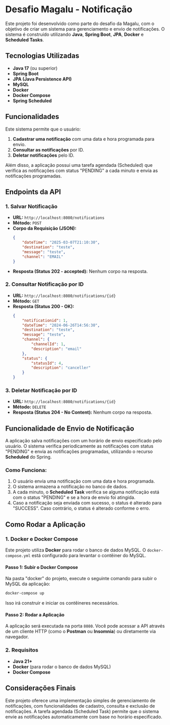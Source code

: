 

# Desafio Magalu - Notificação
Este projeto foi desenvolvido como parte do desafio da Magalu, com o objetivo de criar um sistema para gerenciamento e envio de notificações. O sistema é construído utilizando **Java**, **Spring Boot**, **JPA**, **Docker** e **Scheduled Tasks**.

## Tecnologias Utilizadas

- **Java 17** (ou superior)
- **Spring Boot**
- **JPA (Java Persistence API)**
- **MySQL**
- **Docker**
- **Docker Compose**
- **Spring Scheduled**

## Funcionalidades

Este sistema permite que o usuário:

1. **Cadastrar uma notificação** com uma data e hora programada para envio.
2. **Consultar as notificações** por ID.
3. **Deletar notificações** pelo ID.

Além disso, a aplicação possui uma tarefa agendada (Scheduled) que verifica as notificações com status "PENDING" a cada minuto e envia as notificações programadas.

## Endpoints da API

### 1. **Salvar Notificação**
- **URL:** `http://localhost:8080/notifications`
- **Método:** `POST`
- **Corpo da Requisição (JSON):**
    ```json
    {
        "dateTime": "2025-03-07T21:10:30",
        "destination": "teste",
        "message": "teste",
        "channel": "EMAIL"
    }
    ```
- **Resposta (Status 202 - accepted):**
    Nenhum corpo na resposta.

  
### 2. **Consultar Notificação por ID**
- **URL:** `http://localhost:8080/notifications/{id}`
- **Método:** `GET`
- **Resposta (Status 200 - OK):**
    ```json
    {
        "notificationid": 1,
        "dateTime": "2024-06-26T14:56:30",
        "destination": "teste",
        "message": "teste",
        "channel": {
            "channelId": 1,
            "description": "email"
        },
        "status": {
            "statusId": 4,
            "description": "canceller"
        }
    }
    ```

### 3. **Deletar Notificação por ID**
- **URL:** `http://localhost:8080/notifications/{id}`
- **Método:** `DELETE`
- **Resposta (Status 204 - No Content):**
    Nenhum corpo na resposta.

## Funcionalidade de Envio de Notificação

A aplicação salva notificações com um horário de envio especificado pelo usuário. O sistema verifica periodicamente as notificações com status "PENDING" e envia as notificações programadas, utilizando o recurso **Scheduled** do Spring.

### Como Funciona:

1. O usuário envia uma notificação com uma data e hora programada.
2. O sistema armazena a notificação no banco de dados.
3. A cada minuto, o **Scheduled Task** verifica se alguma notificação está com o status "PENDING" e se a hora de envio foi atingida.
4. Caso a notificação seja enviada com sucesso, o status é alterado para "SUCCESS". Caso contrário, o status é alterado conforme o erro.

## Como Rodar a Aplicação

### 1. **Docker e Docker Compose**

Este projeto utiliza **Docker** para rodar o banco de dados MySQL. O `docker-compose.yml` está configurado para levantar o contêiner do MySQL.

#### Passo 1: Subir o Docker Compose

Na pasta "docker" do projeto, execute o seguinte comando para subir o MySQL da aplicação:

```bash
docker-compose up 
```

Isso irá construir e iniciar os contêineres necessários.

#### Passo 2: Rodar a Aplicação

A aplicação será executada na porta `8080`. Você pode acessar a API através de um cliente HTTP (como o **Postman** ou **Insomnia**) ou diretamente via navegador.

### 2. **Requisitos**

- **Java 21+**
- **Docker** (para rodar o banco de dados MySQL)
- **Docker Compose**


## Considerações Finais

Este projeto oferece uma implementação simples de gerenciamento de notificações, com funcionalidades de cadastro, consulta e exclusão de notificações. A tarefa agendada (Scheduled Task) permite que o sistema envie as notificações automaticamente com base no horário especificado.
